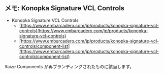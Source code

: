 ## メモ: Konopka Signature VCL Controls


* Konopka Signature VCL Controls
  * [https://www.embarcadero.com/jp/products/konopka-signature-vcl-controls](https://www.embarcadero.com/jp/products/konopka-signature-vcl-controls)
  * [https://www.embarcadero.com/jp/products/konopka-signature-vcl-controls/component-list](https://www.embarcadero.com/jp/products/konopka-signature-vcl-controls/component-list)

Raize Components が再ブランディングされたものに該当します。
